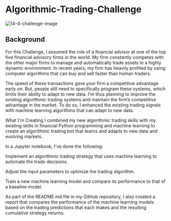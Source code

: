 # Algorithmic-Trading-Challenge
![14-4-challenge-image](https://github.com/daniyargroove/Algorithmic-Trading-Challenge/assets/143307322/e3e8ddca-79e5-4ea7-8b16-bc26aa9c0dfe)

## Background
For this Challenge, I assumed the role of a financial advisor at one of the top five financial advisory firms in the world. My firm constantly competes with the other major firms to manage and automatically trade assets in a highly dynamic environment. In recent years, my firm has heavily profited by using computer algorithms that can buy and sell faster than human traders.

The speed of these transactions gave your firm a competitive advantage early on. But, people still need to specifically program these systems, which limits their ability to adapt to new data. I'm thus planning to improve the existing algorithmic trading systems and maintain the firm’s competitive advantage in the market. To do so, I enhanced the existing trading signals with machine learning algorithms that can adapt to new data.

What I'm Creating
I combined my new algorithmic trading skills with my existing skills in financial Python programming and machine learning to create an algorithmic trading bot that learns and adapts to new data and evolving markets.

In a Jupyter notebook, I've done the following:

Implement an algorithmic trading strategy that uses machine learning to automate the trade decisions.

Adjust the input parameters to optimize the trading algorithm.

Train a new machine learning model and compare its performance to that of a baseline model.

As part of the README.md file in my GitHub repository, I also created a report that compares the performance of the machine learning models based on the trading predictions that each makes and the resulting cumulative strategy returns.
